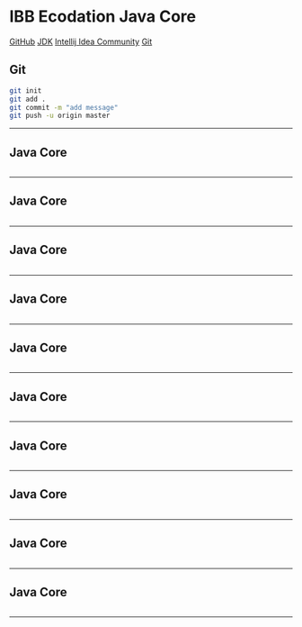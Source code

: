 # IBB Ecodation Java Core
[GitHub](https://github.com/hamitmizrak/ibb_ecodation_javacore.git)
[JDK](https://www.oracle.com/tr/java/technologies/downloads/#jdk23-windows)
[Intellij Idea Community](https://www.jetbrains.com/idea/download/?section=windows)
[Git](https://git-scm.com/downloads)


## Git
```sh 
git init
git add .
git commit -m "add message"
git push -u origin master
```
---

## Java Core
```sh 

```
---


## Java Core
```sh 

```
---


## Java Core
```sh 

```
---


## Java Core
```sh 

```
---


## Java Core
```sh 

```
---


## Java Core
```sh 

```
---


## Java Core
```sh 

```
---


## Java Core
```sh 

```
---


## Java Core
```sh 

```
---


## Java Core
```sh 

```
---
````````
